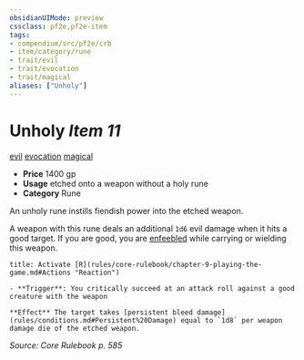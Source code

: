 ```yaml
---
obsidianUIMode: preview
cssclass: pf2e,pf2e-item
tags:
- compendium/src/pf2e/crb
- item/category/rune
- trait/evil
- trait/evocation
- trait/magical
aliases: ["Unholy"]
---
```

# Unholy *Item 11*  
[evil](rules/traits/evil.md "Evil Alignment Trait")  [evocation](rules/traits/evocation.md "Evocation School Trait")  [magical](rules/traits/magical.md "Magical Item Trait")  

- **Price** 1400 gp
- **Usage** etched onto a weapon without a holy rune
- **Category** Rune

An unholy rune instills fiendish power into the etched weapon.

A weapon with this rune deals an additional `1d6` evil damage when it hits a good target. If you are good, you are [enfeebled](rules/conditions.md#Enfeebled) while carrying or wielding this weapon.

```ad-embed-ability
title: Activate [R](rules/core-rulebook/chapter-9-playing-the-game.md#Actions "Reaction")

- **Trigger**: You critically succeed at an attack roll against a good creature with the weapon

**Effect** The target takes [persistent bleed damage](rules/conditions.md#Persistent%20Damage) equal to `1d8` per weapon damage die of the etched weapon.
```

*Source: Core Rulebook p. 585*